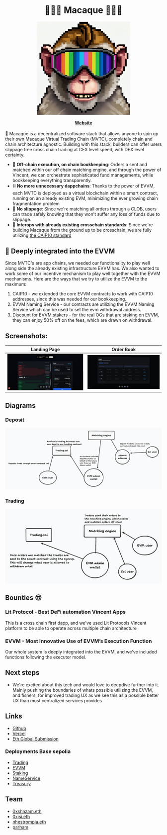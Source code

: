 <h1 align="center">
🐒🐒🐒 Macaque 🐒🐒🐒
</h1>

<h4 align="center">
  <p align="center">
    <img src="./assets/Logo.jpg" alt="Logo" width="300" height="auto">
  </p>
  <a href="https://sloths-warsaw.vercel.app/">Website</a>
</h4>

🐒 Macaque is a decentralized software stack that allows anyone to spin up their own Macaque Virtual Trading Chain (MVTC), completely chain and chain architecture agnostic. Building with this stack, builders can offer users slippage free cross chain trading at CEX level speed, with DEX level certainty.

- 💅 **Off-chain execution, on chain bookkeeping**: Orders a sent and matched within our off chain matching engine, and through the power of Vincent, we can orchestrate sophisticated fund managements, while bookkeeping everything transparently.
- ⛓️ **No more unnecessary dappchains**: Thanks to the power of EVVM, each MVTC is deployed as a virtual blockchain within a smart contract, running on an already existing EVM, minimizing the ever growing chain fragmentation problem
- 🤑 **No slippage**: Since we're matching all orders through a CLOB, users can trade safely knowing that they won't suffer any loss of funds due to slippage.
- 🌉 **Interops with already existing crosschain standards**: Since we're building Macaque from the ground up to be crosschain, we are fully utilizing [the CAIP10 standard](https://chainagnostic.org/CAIPs/caip-10)

## 🪏 Deeply integrated into the EVVM

Since MVTC's are app chains, we needed our functionality to play well along side the already existing infrastructure EVVM has. We also wanted to work some of our incentive mechanism to play well together with the EVVM mechanisms. Here are the ways that we try to utilize the EVVM to the maximum:
1. CAIP10 - we extended the core EVVM contracts to work with CAIP10 addresses, since this was needed for our bookkeeping.
2. EVVM Naming Service - our contracts are utilizing the EVVM Naming Service which can be used to set the evm withdrawal address.
3. Discount for EVVM stakers - for the real OGs that are staking on EVVM, they can enjoy 50% off on the fees, which are drawn on withdrawal.

## Screenshots:
| Landing Page                      | Order Book                        |
| --------------------------------- | --------------------------------- |
| ![deposit](assets/Screen1.jpg)    | ![trading](assets/Screen2.jpg)    |


## Diagrams
### Deposit
![deposit](assets/Deposit.png)

### Trading
![trading](assets/Trading.png)

## Bounties 😎

### Lit Protocol - Best DeFi automation Vincent Apps
This is a cross chain first dapp, and we've used Lit Protocols Vincent platform to be able to operate across multiple chain architecture

### EVVM - Most Innovative Use of EVVM’s Execution Function
Our whole system is deeply integrated into the EVVM, and we've included functions following the executor model.

## Next steps

- We're excited about this tech and would love to deepdive further into it. Mainly pushing the boundaries of whats possible utilizing the EVVM, and fishers, for improved trading UX as we see this as a possible better UX than most centralized services provides

## Links

- [Github](https://github.com/ETHOnline2025)
- [Vercel]()
- [Eth Global Submission](https://ethglobal.com/showcase/macaque-dnymr)

### Deployments Base sepolia
- [Trading](https://sepolia.basescan.org/address/0x55555edf4395f6ca0b2385568ccae1fb738d3650)
- [EVVM](https://sepolia.basescan.org/address/0xa25d6b39e757ace76840ac7a4bc6f7356de70224)
- [Staking](https://sepolia.basescan.org/address/0xd4454caa1ac67072199e55439f7beba87aa4a4f7)
- [NameService](https://sepolia.basescan.org/address/0x0ca5d9906e6da8d05aca2caf6ce8b8a5ed413cb2)
- [Treasury](https://sepolia.basescan.org/address/0x2d2ebbd9863631da6f0aa87f844f37e8b96e3323)

## Team

- [0xshazam.eth](https://x.com/0xshazam)
- [0xjsi.eth](https://x.com/0xjsieth)
- [nhestrompia.eth](https://x.com/nhestrompia)
- [parham](https://x.com/khodedawsh)

